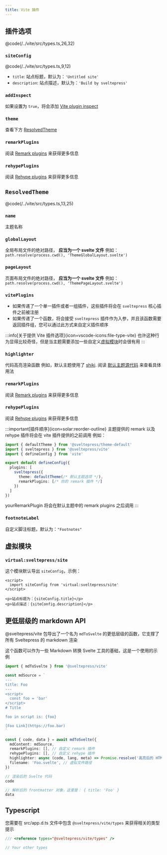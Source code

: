 ```yaml
---
title: Vite 插件
---
```


## 插件选项

@code(/../vite/src/types.ts,26,32)

### `siteConfig`

@code(/../vite/src/types.ts,9,12)

* `title`: 站点标题，默认为：`'Untitled site'`
* `description`: 站点描述，默认为：`'Build by sveltepress'`

### `addInspect`

如果设置为 `true`，将会添加 [Vite plugin inspect](https://github.com/antfu/vite-plugin-inspect)

### `theme`

查看下方 [ResolvedTheme](#ResolvedTheme)

### `remarkPlugins`

阅读 [Remark plugins](https://github.com/remarkjs/remark#plugins) 来获得更多信息

### `rehypePlugins`

阅读 [Rehype plugins](https://github.com/rehypejs/rehype#plugins) 来获得更多信息

## `ResolvedTheme`

@code(/../vite/src/types.ts,13,25)

### `name`

主题名称

### `globalLayout`

全局布局文件的绝对路径， **应当为一个 svelte 文件**
例如：`path.resolve(process.cwd(), 'ThemeGlobalLayout.svelte')`

### `pageLayout`

页面布局文件的绝对路径， **应当为一个 svelte 文件**
例如：`path.resolve(process.cwd(), 'ThemePageLayout.svelte')`

### `vitePlugins`

* 如果传递了一个单一插件或者一组插件，这些插件将会在 `sveltepress` 核心插件之前被注册
* 如果传递了一个函数，将会接受 `sveltepress` 插件作为入参，并且该函数需要返回插件组，您可以通过此方式来自定义插件顺序

:::info[关于提供 Vite 插件选项]{icon=vscode-icons:file-type-vite}
  也许这种行为显得比较奇怪，但是当主题需要添加一些自定义[虚拟模块](https://vitejs.dev/guide/api-plugin.html#virtual-modules-convention)时会很有用
:::

### `highlighter`

代码高亮渲染函数
例如，默认主题使用了 [shiki](https://github.com/shikijs/shiki).
阅读 [默认主题源代码](https://github.com/Blackman99/sveltepress/blob/256c1abe6be51d37fa1ff5f9148368207c47a7ae/packages/theme-default/src/markdown/highlighter.ts) 来查看具体用法

### `remarkPlugins`

阅读 [Remark plugins](https://github.com/remarkjs/remark#plugins) 来获得更多信息

### `rehypePlugins`

阅读 [Rehype plugins](https://github.com/rehypejs/rehype#plugins) 来获得更多信息

:::important[插件顺序]{icon=solar:reorder-outline}
主题提供的 remark 以及 rehype 插件将会在 vite 插件提供的之前调用
例如：
```ts title="vite.config.(js|ts)"
import { defaultTheme } from '@sveltepress/theme-default'
import { sveltepress } from '@sveltepress/vite'
import { defineConfig } from 'vite'

export default defineConfig({
  plugins: [
    sveltepress({
      theme: defaultTheme(/* 默认主题选项 */),
      remarkPlugins: [/* 你的 remark 插件 */]
    })
  ]
})
```
yourRemarkPlugin 将会在默认主题中的 remark plugins 之后调用
:::

### `footnoteLabel`

自定义脚注标题，默认为：`"Footnotes"`

## 虚拟模块

### `virtual:sveltepress/site`

这个模块默认导出 `siteConfig`，示例：

```svelte live
<script>
  import siteConfig from 'virtual:sveltepress/site'
</script>

<p>站点标题为：{siteConfig.title}</p>
<p>站点描述：{siteConfig.description}</p>
```

## 更低层级的 markdown API

@sveltepress/vite 包导出了一个名为 `mdToSvelte` 的更低层级的函数，它支撑了所有 Sveltepress 的 markdown 渲染

这个函数可以作为一些 Markdown 转换 Svelte 工具的基础，这是一个使用的示例

```ts
import { mdToSvelte } from '@sveltepress/vite'

const mdSource = `
---
title: Foo
---
<script>
  const foo = 'bar'
</script>
# Title

foo in script is: {foo}

[Foo Link](https://foo.bar)
`

const { code, data } = await mdToSvelte({
  mdContent: mdSource,
  remarkPlugins: [], // 自定义 remark 插件
  rehypePlugins: [], // 自定义 rehype 插件
  highlighter: async (code, lang, meta) => Promise.resolve('高亮后的 HTML 结果'), // 自定义代码高亮函数
  filename: 'Foo.svelte', // 虚拟文件路径
})

// 渲染后的 Svelte 代码
code

// 解析后的 frontmatter 对象，这里是： { title: 'Foo' }
data
```

## Typescript

您需要在 src/app.d.ts 文件中包含 `@sveltepress/vite/types` 来获得相关的类型提示

```ts title="/src/app.d.ts"
/// <reference types="@sveltepress/vite/types" />

// Your other types
```
